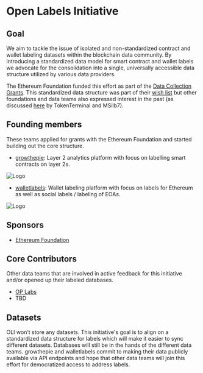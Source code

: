 # Open Labels Initiative

## Goal
We aim to tackle the issue of isolated and non-standardized contract and wallet labeling datasets within the blockchain data community. By introducing a standardized data model for smart contract and wallet labels we advocate for the consolidation into a single, universally accessible data structure utilized by various data providers. 

The Ethereum Foundation funded this effort as part of the [Data Collection Grants](https://esp.ethereum.foundation/data-collection-grants). This standardized data structure was part of their [wish list](https://notes.ethereum.org/@drigolvc/DataCollectionWishlist) but other foundations and data teams also expressed interest in the past (as discussed [here](https://twitter.com/tokenterminal/status/1694103939602608540) by TokenTerminal and MSilb7). 

## Founding members
These teams applied for grants with the Ethereum Foundation and started building out the core structure.
- [growthepie](https://www.growthepie.xyz/): Layer 2 analytics platform with focus on labelling smart contracts on layer 2s.

![Logo](https://www.growthepie.xyz/_next/image?url=%2Flogo_full_light.png&w=640&q=100)

- [walletlabels](https://www.walletlabels.xyz/): Wallet labeling platform with focus on labels for Ethereum as well as social labels / labeling of EOAs.

![Logo](https://pbs.twimg.com/profile_banners/1708156611770933248/1699914583/1080x360)

## Sponsors
- [Ethereum Foundation](https://ethereum.foundation/)

## Core Contributors
Other data teams that are involved in active feedback for this initiative and/or opened up their labeled databases.
- [OP Labs](https://www.oplabs.co/)
- TBD

## Datasets 
OLI won’t store any datasets. This initiative's goal is to align on a standardized data structure for labels which will make it easier to sync different datasets. Databases will still be in the hands of the different data teams. growthepie and walletlabels commit to making their data publicly available via API endpoints and hope that other data teams will join this effort for democratized access to address labels. 
